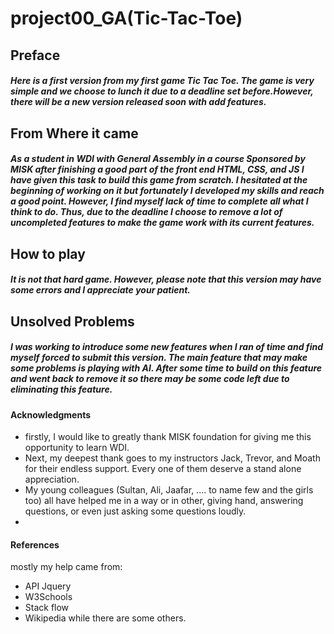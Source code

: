 # project00_GA(Tic-Tac-Toe)

## Preface

##### Here is a first version from my first game **Tic Tac Toe.** The game is very simple and we choose to lunch it due to a deadline set before.However, there will be a new version released soon with add features.

## From Where it came

##### As a student in WDI with General Assembly in a course Sponsored by MISK after finishing a good part of the front end HTML, CSS, and JS I have given this task to build this game from scratch. I hesitated at the beginning of working on it but fortunately I developed my skills and reach a good point. However, I find myself lack of time to complete all what I think to do. Thus, due to the deadline I choose to remove a lot of uncompleted features to make the game work with its current features.

## How to play

##### It is not that hard game. However, please note that this version may have some errors and I appreciate your patient.

## Unsolved Problems

##### I was working to introduce some new features when I ran of time and find myself forced to submit this version. The main feature that may make some problems is playing with AI. After some time to build on this feature and went back to remove it so there may be some code left due to eliminating this feature.

#### Acknowledgments

- firstly, I would like to greatly thank MISK foundation for giving me this opportunity to learn WDI.
- Next, my deepest thank goes to my instructors Jack, Trevor, and Moath for their endless support. Every one of them deserve a stand alone appreciation.
- My young colleagues (Sultan, Ali, Jaafar, .... to name few and the girls too) all have helped me in a way or in other, giving hand, answering questions, or even just asking some questions loudly.
-

#### References

mostly my help came from:

- API Jquery
- W3Schools
- Stack flow
- Wikipedia
  while there are some others.
